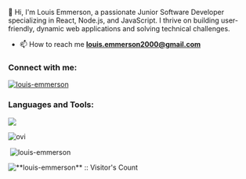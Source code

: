 👋 Hi, I'm Louis Emmerson, a passionate Junior Software Developer specializing in React, Node.js, and JavaScript. I thrive on building user-friendly, dynamic web applications and solving technical challenges.


-  📫 How to reach me **louis.emmerson2000@gmail.com**



<h3 align="left">Connect with me:</h3>
<p align="left">
<a href="https://linkedin.com/in/louis-emmerson" target="blank"><img align="center" src="https://skillicons.dev/icons?i=linkedin" alt="louis-emmerson"  /></a>
</p>

<h3 align="left">Languages and Tools:</h3>
<p>
  <a href="https://skillicons.dev">
    <img src="https://skillicons.dev/icons?i=ts,next,js,react,jest,css,express,git,html,nodejs,postgres,supabase" />
  </a>
</p>

<img src="https://github-readme-stats.vercel.app/api/top-langs?username=madushadhanushka&show_icons=true&locale=en&layout=compact&theme=chartreuse-dark" alt="ovi" />
<p>&nbsp;<img align="center" src="https://github-readme-stats.vercel.app/api?username=louis-emmerson&show_icons=true&locale=en" alt="louis-emmerson" /></p>

<img src="https://profile-counter.glitch.me/{louis-emmerson}/count.svg" alt="**louis-emmerson** :: Visitor's Count" />
